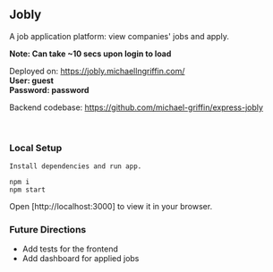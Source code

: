 ## Jobly

A job application platform: view companies' jobs and apply.

**Note: Can take ~10 secs upon login to load**

Deployed on: https://jobly.michaellngriffin.com/<br>
**User: guest <br>
Password: password** <br>

Backend codebase: https://github.com/michael-griffin/express-jobly

<br>

### Local Setup

    Install dependencies and run app.

    npm i
    npm start

Open [http://localhost:3000] to view it in your browser.



### Future Directions
- Add tests for the frontend
- Add dashboard for applied jobs
